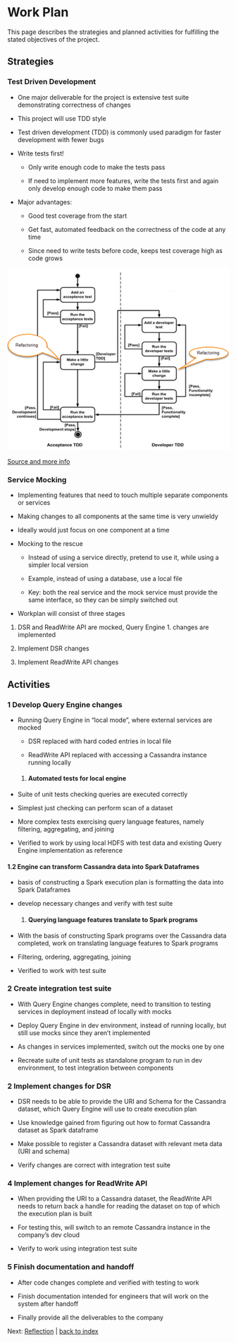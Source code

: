 Work Plan
=========

This page describes the strategies and planned activities for fulfilling the stated objectives of the project.

Strategies
----------

### Test Driven Development

-   One major deliverable for the project is extensive test suite demonstrating correctness of changes

-   This project will use TDD style

-   Test driven development (TDD) is commonly used paradigm for faster development with fewer bugs

-   Write tests first!

    -   Only write enough code to make the tests pass

    -   If need to implement more features, write the tests first and again only develop enough code to make them pass

-   Major advantages:

    -   Good test coverage from the start

    -   Get fast, automated feedback on the correctness of the code at any time

    -   Since need to write tests before code, keeps test coverage high as code grows

<img src="./images/tdd.png">

[Source and more info](https://www.guru99.com/test-driven-development.html)

### Service Mocking

-   Implementing features that need to touch multiple separate components or services

-   Making changes to all components at the same time is very unwieldy

-   Ideally would just focus on one component at a time

-   Mocking to the rescue

    -   Instead of using a service directly, pretend to use it, while using a simpler local version

    -   Example, instead of using a database, use a local file

    -   Key: both the real service and the mock service must provide the same interface, so they can be simply switched out

-   Workplan will consist of three stages

1.  DSR and ReadWrite API are mocked, Query Engine 1. changes are implemented

2.  Implement DSR changes

3.  Implement ReadWrite API changes

Activities 
-----------

### 1 Develop Query Engine changes

-   Running Query Engine in “local mode”, where external services are mocked

    -   DSR replaced with hard coded entries in local file

    -   ReadWrite API replaced with accessing a Cassandra instance running locally

    1.  #### Automated tests for local engine

-   Suite of unit tests checking queries are executed correctly

-   Simplest just checking can perform scan of a dataset

-   More complex tests exercising query language features, namely filtering, aggregating, and joining

-   Verified to work by using local HDFS with test data and existing Query Engine implementation as reference

#### 1.2 Engine can transform Cassandra data into Spark Dataframes

-   basis of constructing a Spark execution plan is formatting the data into Spark Dataframes

-   develop necessary changes and verify with test suite

    1.  #### Querying language features translate to Spark programs

-   With the basis of constructing Spark programs over the Cassandra data completed, work on translating language features to Spark programs

-   Filtering, ordering, aggregating, joining

-   Verified to work with test suite

### 2 Create integration test suite

-   With Query Engine changes complete, need to transition to testing services in deployment instead of locally with mocks

-   Deploy Query Engine in dev environment, instead of running locally, but still use mocks since they aren’t implemented

-   As changes in services implemented, switch out the mocks one by one

-   Recreate suite of unit tests as standalone program to run in dev environment, to test integration between components

### 2 Implement changes for DSR

-   DSR needs to be able to provide the URI and Schema for the Cassandra dataset, which Query Engine will use to create execution plan

-   Use knowledge gained from figuring out how to format Cassandra dataset as Spark dataframe

-   Make possible to register a Cassandra dataset with relevant meta data (URI and schema)

-   Verify changes are correct with integration test suite

### 4 Implement changes for ReadWrite API

-   When providing the URI to a Cassandra dataset, the ReadWrite API needs to return back a handle for reading the dataset on top of which the execution plan is built

-   For testing this, will switch to an remote Cassandra instance in the company’s dev cloud

-   Verify to work using integration test suite

### 5 Finish documentation and handoff

-   After code changes complete and verified with testing to work

-   Finish documentation intended for engineers that will work on the system after handoff

-   Finally provide all the deliverables to the company

Next: [Reflection](reflection) | [back to index](index)
